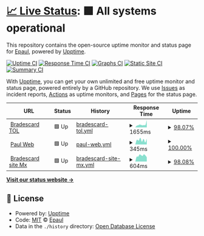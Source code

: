 # [📈 Live Status](https://demo.upptime.js.org): <!--live status--> **🟩 All systems operational**

This repository contains the open-source uptime monitor and status page for [Epaul](http://epaul.dev/), powered by [Upptime](https://github.com/upptime/upptime).

[![Uptime CI](https://github.com/epaulf/pagestatus/workflows/Uptime%20CI/badge.svg)](https://github.com/epaulf/pagestatus/actions?query=workflow%3A%22Uptime+CI%22)
[![Response Time CI](https://github.com/epaulf/pagestatus/workflows/Response%20Time%20CI/badge.svg)](https://github.com/epaulf/pagestatus/actions?query=workflow%3A%22Response+Time+CI%22)
[![Graphs CI](https://github.com/epaulf/pagestatus/workflows/Graphs%20CI/badge.svg)](https://github.com/epaulf/pagestatus/actions?query=workflow%3A%22Graphs+CI%22)
[![Static Site CI](https://github.com/epaulf/pagestatus/workflows/Static%20Site%20CI/badge.svg)](https://github.com/epaulf/pagestatus/actions?query=workflow%3A%22Static+Site+CI%22)
[![Summary CI](https://github.com/epaulf/pagestatus/workflows/Summary%20CI/badge.svg)](https://github.com/epaulf/pagestatus/actions?query=workflow%3A%22Summary+CI%22)

With [Upptime](https://upptime.js.org), you can get your own unlimited and free uptime monitor and status page, powered entirely by a GitHub repository. We use [Issues](https://github.com/epaulf/pagestatus/issues) as incident reports, [Actions](https://github.com/epaulf/pagestatus/actions) as uptime monitors, and [Pages](https://demo.upptime.js.org) for the status page.

<!--start: status pages-->
<!-- This summary is generated by Upptime (https://github.com/upptime/upptime) -->
<!-- Do not edit this manually, your changes will be overwritten -->
<!-- prettier-ignore -->
| URL | Status | History | Response Time | Uptime |
| --- | ------ | ------- | ------------- | ------ |
| <img alt="" src="https://icons.duckduckgo.com/ip3/tramiteenlinea.bradescard.com.mx.ico" height="13"> [Bradescard TOL](https://tramiteenlinea.bradescard.com.mx) | 🟩 Up | [bradescard-tol.yml](https://github.com/epaulf/pagestatus/commits/HEAD/history/bradescard-tol.yml) | <details><summary><img alt="Response time graph" src="./graphs/bradescard-tol/response-time-week.png" height="20"> 1655ms</summary><br><a href="https://demo.upptime.js.org/history/bradescard-tol"><img alt="Response time 1667" src="https://img.shields.io/endpoint?url=https%3A%2F%2Fraw.githubusercontent.com%2Fepaulf%2Fpagestatus%2FHEAD%2Fapi%2Fbradescard-tol%2Fresponse-time.json"></a><br><a href="https://demo.upptime.js.org/history/bradescard-tol"><img alt="24-hour response time 4201" src="https://img.shields.io/endpoint?url=https%3A%2F%2Fraw.githubusercontent.com%2Fepaulf%2Fpagestatus%2FHEAD%2Fapi%2Fbradescard-tol%2Fresponse-time-day.json"></a><br><a href="https://demo.upptime.js.org/history/bradescard-tol"><img alt="7-day response time 1655" src="https://img.shields.io/endpoint?url=https%3A%2F%2Fraw.githubusercontent.com%2Fepaulf%2Fpagestatus%2FHEAD%2Fapi%2Fbradescard-tol%2Fresponse-time-week.json"></a><br><a href="https://demo.upptime.js.org/history/bradescard-tol"><img alt="30-day response time 1550" src="https://img.shields.io/endpoint?url=https%3A%2F%2Fraw.githubusercontent.com%2Fepaulf%2Fpagestatus%2FHEAD%2Fapi%2Fbradescard-tol%2Fresponse-time-month.json"></a><br><a href="https://demo.upptime.js.org/history/bradescard-tol"><img alt="1-year response time 1724" src="https://img.shields.io/endpoint?url=https%3A%2F%2Fraw.githubusercontent.com%2Fepaulf%2Fpagestatus%2FHEAD%2Fapi%2Fbradescard-tol%2Fresponse-time-year.json"></a></details> | <details><summary><a href="https://demo.upptime.js.org/history/bradescard-tol">98.07%</a></summary><a href="https://demo.upptime.js.org/history/bradescard-tol"><img alt="All-time uptime 99.39%" src="https://img.shields.io/endpoint?url=https%3A%2F%2Fraw.githubusercontent.com%2Fepaulf%2Fpagestatus%2FHEAD%2Fapi%2Fbradescard-tol%2Fuptime.json"></a><br><a href="https://demo.upptime.js.org/history/bradescard-tol"><img alt="24-hour uptime 100.00%" src="https://img.shields.io/endpoint?url=https%3A%2F%2Fraw.githubusercontent.com%2Fepaulf%2Fpagestatus%2FHEAD%2Fapi%2Fbradescard-tol%2Fuptime-day.json"></a><br><a href="https://demo.upptime.js.org/history/bradescard-tol"><img alt="7-day uptime 98.07%" src="https://img.shields.io/endpoint?url=https%3A%2F%2Fraw.githubusercontent.com%2Fepaulf%2Fpagestatus%2FHEAD%2Fapi%2Fbradescard-tol%2Fuptime-week.json"></a><br><a href="https://demo.upptime.js.org/history/bradescard-tol"><img alt="30-day uptime 99.41%" src="https://img.shields.io/endpoint?url=https%3A%2F%2Fraw.githubusercontent.com%2Fepaulf%2Fpagestatus%2FHEAD%2Fapi%2Fbradescard-tol%2Fuptime-month.json"></a><br><a href="https://demo.upptime.js.org/history/bradescard-tol"><img alt="1-year uptime 99.62%" src="https://img.shields.io/endpoint?url=https%3A%2F%2Fraw.githubusercontent.com%2Fepaulf%2Fpagestatus%2FHEAD%2Fapi%2Fbradescard-tol%2Fuptime-year.json"></a></details>
| <img alt="" src="https://icons.duckduckgo.com/ip3/epaul.dev.ico" height="13"> [Paul Web](http://epaul.dev/) | 🟩 Up | [paul-web.yml](https://github.com/epaulf/pagestatus/commits/HEAD/history/paul-web.yml) | <details><summary><img alt="Response time graph" src="./graphs/paul-web/response-time-week.png" height="20"> 345ms</summary><br><a href="https://demo.upptime.js.org/history/paul-web"><img alt="Response time 238" src="https://img.shields.io/endpoint?url=https%3A%2F%2Fraw.githubusercontent.com%2Fepaulf%2Fpagestatus%2FHEAD%2Fapi%2Fpaul-web%2Fresponse-time.json"></a><br><a href="https://demo.upptime.js.org/history/paul-web"><img alt="24-hour response time 443" src="https://img.shields.io/endpoint?url=https%3A%2F%2Fraw.githubusercontent.com%2Fepaulf%2Fpagestatus%2FHEAD%2Fapi%2Fpaul-web%2Fresponse-time-day.json"></a><br><a href="https://demo.upptime.js.org/history/paul-web"><img alt="7-day response time 345" src="https://img.shields.io/endpoint?url=https%3A%2F%2Fraw.githubusercontent.com%2Fepaulf%2Fpagestatus%2FHEAD%2Fapi%2Fpaul-web%2Fresponse-time-week.json"></a><br><a href="https://demo.upptime.js.org/history/paul-web"><img alt="30-day response time 463" src="https://img.shields.io/endpoint?url=https%3A%2F%2Fraw.githubusercontent.com%2Fepaulf%2Fpagestatus%2FHEAD%2Fapi%2Fpaul-web%2Fresponse-time-month.json"></a><br><a href="https://demo.upptime.js.org/history/paul-web"><img alt="1-year response time 248" src="https://img.shields.io/endpoint?url=https%3A%2F%2Fraw.githubusercontent.com%2Fepaulf%2Fpagestatus%2FHEAD%2Fapi%2Fpaul-web%2Fresponse-time-year.json"></a></details> | <details><summary><a href="https://demo.upptime.js.org/history/paul-web">100.00%</a></summary><a href="https://demo.upptime.js.org/history/paul-web"><img alt="All-time uptime 100.00%" src="https://img.shields.io/endpoint?url=https%3A%2F%2Fraw.githubusercontent.com%2Fepaulf%2Fpagestatus%2FHEAD%2Fapi%2Fpaul-web%2Fuptime.json"></a><br><a href="https://demo.upptime.js.org/history/paul-web"><img alt="24-hour uptime 100.00%" src="https://img.shields.io/endpoint?url=https%3A%2F%2Fraw.githubusercontent.com%2Fepaulf%2Fpagestatus%2FHEAD%2Fapi%2Fpaul-web%2Fuptime-day.json"></a><br><a href="https://demo.upptime.js.org/history/paul-web"><img alt="7-day uptime 100.00%" src="https://img.shields.io/endpoint?url=https%3A%2F%2Fraw.githubusercontent.com%2Fepaulf%2Fpagestatus%2FHEAD%2Fapi%2Fpaul-web%2Fuptime-week.json"></a><br><a href="https://demo.upptime.js.org/history/paul-web"><img alt="30-day uptime 100.00%" src="https://img.shields.io/endpoint?url=https%3A%2F%2Fraw.githubusercontent.com%2Fepaulf%2Fpagestatus%2FHEAD%2Fapi%2Fpaul-web%2Fuptime-month.json"></a><br><a href="https://demo.upptime.js.org/history/paul-web"><img alt="1-year uptime 100.00%" src="https://img.shields.io/endpoint?url=https%3A%2F%2Fraw.githubusercontent.com%2Fepaulf%2Fpagestatus%2FHEAD%2Fapi%2Fpaul-web%2Fuptime-year.json"></a></details>
| <img alt="" src="https://icons.duckduckgo.com/ip3/www.bradescard.com.mx.ico" height="13"> [Bradescard site Mx](https://www.bradescard.com.mx) | 🟩 Up | [bradescard-site-mx.yml](https://github.com/epaulf/pagestatus/commits/HEAD/history/bradescard-site-mx.yml) | <details><summary><img alt="Response time graph" src="./graphs/bradescard-site-mx/response-time-week.png" height="20"> 604ms</summary><br><a href="https://demo.upptime.js.org/history/bradescard-site-mx"><img alt="Response time 744" src="https://img.shields.io/endpoint?url=https%3A%2F%2Fraw.githubusercontent.com%2Fepaulf%2Fpagestatus%2FHEAD%2Fapi%2Fbradescard-site-mx%2Fresponse-time.json"></a><br><a href="https://demo.upptime.js.org/history/bradescard-site-mx"><img alt="24-hour response time 442" src="https://img.shields.io/endpoint?url=https%3A%2F%2Fraw.githubusercontent.com%2Fepaulf%2Fpagestatus%2FHEAD%2Fapi%2Fbradescard-site-mx%2Fresponse-time-day.json"></a><br><a href="https://demo.upptime.js.org/history/bradescard-site-mx"><img alt="7-day response time 604" src="https://img.shields.io/endpoint?url=https%3A%2F%2Fraw.githubusercontent.com%2Fepaulf%2Fpagestatus%2FHEAD%2Fapi%2Fbradescard-site-mx%2Fresponse-time-week.json"></a><br><a href="https://demo.upptime.js.org/history/bradescard-site-mx"><img alt="30-day response time 846" src="https://img.shields.io/endpoint?url=https%3A%2F%2Fraw.githubusercontent.com%2Fepaulf%2Fpagestatus%2FHEAD%2Fapi%2Fbradescard-site-mx%2Fresponse-time-month.json"></a><br><a href="https://demo.upptime.js.org/history/bradescard-site-mx"><img alt="1-year response time 769" src="https://img.shields.io/endpoint?url=https%3A%2F%2Fraw.githubusercontent.com%2Fepaulf%2Fpagestatus%2FHEAD%2Fapi%2Fbradescard-site-mx%2Fresponse-time-year.json"></a></details> | <details><summary><a href="https://demo.upptime.js.org/history/bradescard-site-mx">98.08%</a></summary><a href="https://demo.upptime.js.org/history/bradescard-site-mx"><img alt="All-time uptime 99.56%" src="https://img.shields.io/endpoint?url=https%3A%2F%2Fraw.githubusercontent.com%2Fepaulf%2Fpagestatus%2FHEAD%2Fapi%2Fbradescard-site-mx%2Fuptime.json"></a><br><a href="https://demo.upptime.js.org/history/bradescard-site-mx"><img alt="24-hour uptime 100.00%" src="https://img.shields.io/endpoint?url=https%3A%2F%2Fraw.githubusercontent.com%2Fepaulf%2Fpagestatus%2FHEAD%2Fapi%2Fbradescard-site-mx%2Fuptime-day.json"></a><br><a href="https://demo.upptime.js.org/history/bradescard-site-mx"><img alt="7-day uptime 98.08%" src="https://img.shields.io/endpoint?url=https%3A%2F%2Fraw.githubusercontent.com%2Fepaulf%2Fpagestatus%2FHEAD%2Fapi%2Fbradescard-site-mx%2Fuptime-week.json"></a><br><a href="https://demo.upptime.js.org/history/bradescard-site-mx"><img alt="30-day uptime 99.56%" src="https://img.shields.io/endpoint?url=https%3A%2F%2Fraw.githubusercontent.com%2Fepaulf%2Fpagestatus%2FHEAD%2Fapi%2Fbradescard-site-mx%2Fuptime-month.json"></a><br><a href="https://demo.upptime.js.org/history/bradescard-site-mx"><img alt="1-year uptime 99.59%" src="https://img.shields.io/endpoint?url=https%3A%2F%2Fraw.githubusercontent.com%2Fepaulf%2Fpagestatus%2FHEAD%2Fapi%2Fbradescard-site-mx%2Fuptime-year.json"></a></details>

<!--end: status pages-->

[**Visit our status website →**](https://demo.upptime.js.org)

## 📄 License

- Powered by: [Upptime](https://github.com/upptime/upptime)
- Code: [MIT](./LICENSE) © [Epaul](http://epaul.dev/)
- Data in the `./history` directory: [Open Database License](https://opendatacommons.org/licenses/odbl/1-0/)

